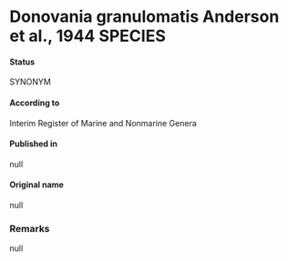 # Donovania granulomatis Anderson et al., 1944 SPECIES

#### Status
SYNONYM

#### According to
Interim Register of Marine and Nonmarine Genera

#### Published in
null

#### Original name
null

### Remarks
null